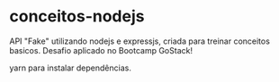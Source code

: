 # conceitos-nodejs
API "Fake" utilizando nodejs e expressjs, criada para treinar conceitos basicos. Desafio aplicado no Bootcamp GoStack! 

yarn para instalar dependências.
